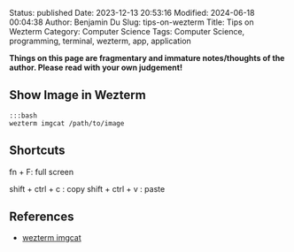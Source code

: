 Status: published
Date: 2023-12-13 20:53:16
Modified: 2024-06-18 00:04:38
Author: Benjamin Du
Slug: tips-on-wezterm
Title: Tips on Wezterm
Category: Computer Science
Tags: Computer Science, programming, terminal, wezterm, app, application

**Things on this page are fragmentary and immature notes/thoughts of the author. Please read with your own judgement!**

## Show Image in Wezterm

    :::bash
    wezterm imgcat /path/to/image

## Shortcuts


fn + F: full screen

shift + ctrl + c : copy
shift + ctrl + v : paste




## References

- [wezterm imgcat](https://wezfurlong.org/wezterm/cli/imgcat.html)
